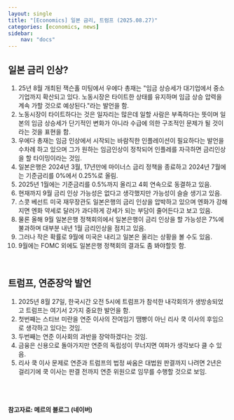 ```yaml
---
layout: single
title: "[Economics] 일본 금리, 트럼프 (2025.08.27)"
categories: [economics, news]
sidebar:
    nav: "docs"
---
```


## 일본 금리 인상?
1. 25년 8월 개최된 잭슨홀 미팅에서 우에다 총재는 "임금 상승세가 대기업에서 중소기업까지 확산되고 있다. 노동시장은 타이트한 상태를 유지하며 임금 상승 압력을 계속 가할 것으로 예상된다."라는 발언을 함.
1. 노동시장이 타이트하다는 것은 일자리는 많은데 일할 사람은 부족하다는 뜻이며 일본의 임금 상승세가 단기적인 변화가 아니라 수급에 의한 구조적인 문제가 될 것이라는 것을 표현을 함.
1. 우에다 총재는 임금 인상에서 시작되는 바람직한 인플레이션이 필요하다는 발언을 수차례 하고 있으며 그가 원하는 임금인상이 정착되어 인플레를 자극하면 금리인상을 할 타이밍이라는 것임.
1. 일본은행은 2024년 3월, 17년만에 마이너스 금리 정책을 종료하고 2024년 7월에는 기준금리를 0%에서 0.25%로 올림.
1. 2025년 1월에는 기준금리를 0.5%까지 올리고 4회 연속으로 동결하고 있음.
1. 현재까지 9월 금리 인상 가능성은 없다고 생각했지만 가능성이 슬슬 생기고 있음.
1. 스콧 베선트 미국 재무장관도 일본은행의 금리 인상을 압박하고 있으며 엔화가 강해지면 엔화 약세로 달러가 과다하게 강세가 되는 부담이 줄어든다고 보고 있음.
1. 물론 올해 9월 일본은행 정책회의에서 일본은행이 금리 인상을 할 가능성은 7%에 불과하며 대부분 내년 1월 금리인상을 점치고 있음.
1. 그러나 작은 확률로 9월에 미국은 내리고 일본은 올리는 상황을 볼 수도 있음.
1. 9월에는 FOMC 외에도 일본은행 정책회의 결과도 좀 봐야할듯 함.

<br/>

## 트럼프, 연준장악 발언
1. 2025년 8월 27일, 한국시간 오전 5시에 트럼프가 참석한 내각회의가 생방송되었고 트럼프는 여기서 2가지 중요한 발언을 함.
1. 첫번째는 스티브 미란을 연준 이사의 잔여임기 땜빵이 아닌 리사 쿡 이사의 후임으로 생각하고 있다는 것임.
1. 두번째는 연준 이사회의 과반을 장악하겠다는 것임.
1. 금융은 신용으로 돌아가지만 연준의 독립성이 무너지면 여파가 생각보다 클 수 있음.
1. 리사 쿡 이사 문제로 연준과 트럼프의 법정 싸움은 대법원 판결까지 나려면 2년은 걸리기에 쿡 이사는 판결 전까지 연준 위원으로 임무를 수행할 것으로 보임.



<br/>
<br/>

#### 참고자료: 메르의 블로그 (네이버)